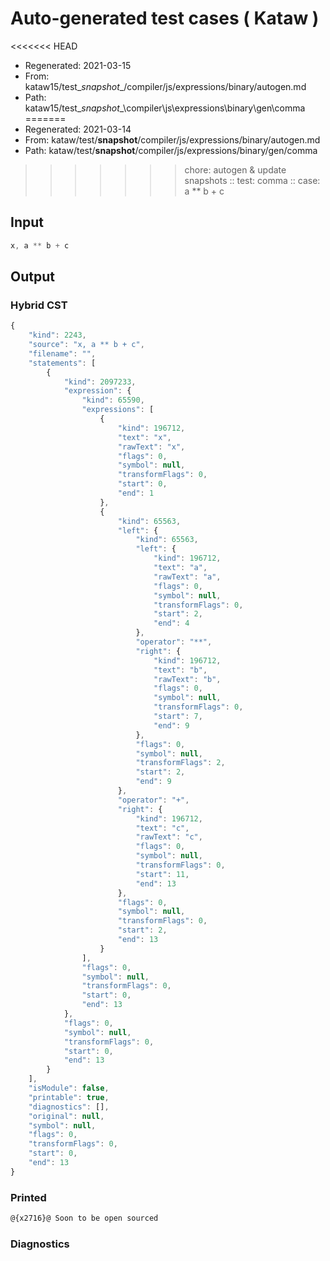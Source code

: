 # Auto-generated test cases ( Kataw )
<<<<<<< HEAD
- Regenerated: 2021-03-15
- From: kataw15/test\__snapshot__/compiler/js/expressions/binary/autogen.md
- Path: kataw15/test\__snapshot__\compiler\js\expressions\binary\gen\comma
=======
- Regenerated: 2021-03-14
- From: kataw/test/__snapshot__/compiler/js/expressions/binary/autogen.md
- Path: kataw/test/__snapshot__/compiler/js/expressions/binary/gen/comma
>>>>>>> chore: autogen & update snapshots
> :: test: comma
> :: case: a ** b + c
## Input

`````js
x, a ** b + c
`````

## Output

### Hybrid CST

```javascript
{
    "kind": 2243,
    "source": "x, a ** b + c",
    "filename": "",
    "statements": [
        {
            "kind": 2097233,
            "expression": {
                "kind": 65590,
                "expressions": [
                    {
                        "kind": 196712,
                        "text": "x",
                        "rawText": "x",
                        "flags": 0,
                        "symbol": null,
                        "transformFlags": 0,
                        "start": 0,
                        "end": 1
                    },
                    {
                        "kind": 65563,
                        "left": {
                            "kind": 65563,
                            "left": {
                                "kind": 196712,
                                "text": "a",
                                "rawText": "a",
                                "flags": 0,
                                "symbol": null,
                                "transformFlags": 0,
                                "start": 2,
                                "end": 4
                            },
                            "operator": "**",
                            "right": {
                                "kind": 196712,
                                "text": "b",
                                "rawText": "b",
                                "flags": 0,
                                "symbol": null,
                                "transformFlags": 0,
                                "start": 7,
                                "end": 9
                            },
                            "flags": 0,
                            "symbol": null,
                            "transformFlags": 2,
                            "start": 2,
                            "end": 9
                        },
                        "operator": "+",
                        "right": {
                            "kind": 196712,
                            "text": "c",
                            "rawText": "c",
                            "flags": 0,
                            "symbol": null,
                            "transformFlags": 0,
                            "start": 11,
                            "end": 13
                        },
                        "flags": 0,
                        "symbol": null,
                        "transformFlags": 0,
                        "start": 2,
                        "end": 13
                    }
                ],
                "flags": 0,
                "symbol": null,
                "transformFlags": 0,
                "start": 0,
                "end": 13
            },
            "flags": 0,
            "symbol": null,
            "transformFlags": 0,
            "start": 0,
            "end": 13
        }
    ],
    "isModule": false,
    "printable": true,
    "diagnostics": [],
    "original": null,
    "symbol": null,
    "flags": 0,
    "transformFlags": 0,
    "start": 0,
    "end": 13
}
```

### Printed

```javascript
@{x2716}@ Soon to be open sourced
```

### Diagnostics

```javascript

```

